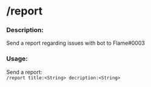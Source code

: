 # /report

### Description:
Send a report regarding issues with bot to Flame#0003<br>

### Usage:
Send a report:<br>
`/report title:<String> decription:<String>`<br>